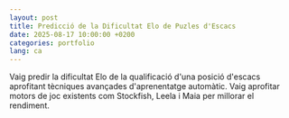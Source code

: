 ```yaml
---
layout: post
title: Predicció de la Dificultat Elo de Puzles d'Escacs
date: 2025-08-17 10:00:00 +0200
categories: portfolio
lang: ca
---
```

Vaig predir la dificultat Elo de la qualificació d'una posició d'escacs aprofitant tècniques avançades d'aprenentatge automàtic. Vaig aprofitar motors de joc existents com Stockfish, Leela i Maia per millorar el rendiment.
